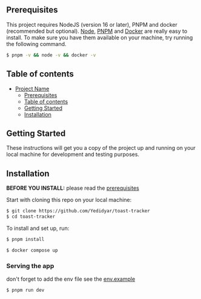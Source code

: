 ## Prerequisites

This project requires NodeJS (version 16 or later), PNPM and docker (recommended but optional).
[Node](http://nodejs.org/), [PNPM](https://pnpm.io/) and [Docker](https://www.docker.com/) are really easy to install.
To make sure you have them available on your machine,
try running the following command.

```sh
$ pnpm -v && node -v && docker -v
```

## Table of contents

- [Project Name](#project-name)
  - [Prerequisites](#prerequisites)
  - [Table of contents](#table-of-contents)
  - [Getting Started](#getting-started)
  - [Installation](#installation)

## Getting Started

These instructions will get you a copy of the project up and running on your local machine for development and testing purposes.

## Installation

**BEFORE YOU INSTALL:** please read the [prerequisites](#prerequisites)

Start with cloning this repo on your local machine:

```sh
$ git clone https://github.com/Yedidyar/toast-tracker
$ cd toast-tracker
```

To install and set up, run:

```sh
$ pnpm install
```

```sh
$ docker compose up
```

### Serving the app

don't forget to add the env file see the [env.example](https://github.com/Yedidyar/toast-tracker/blob/2127685845d31d1d29f26a932b8aa3fcd4ba5edd/.env.example)

```sh
$ pnpm run dev
```
